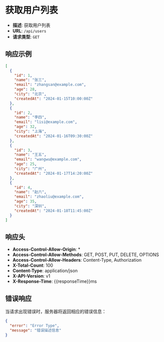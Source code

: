 # 获取用户列表

- **描述**: 获取用户列表
- **URL**: `/api/users`
- **请求类型**: `GET`

## 响应示例

```json
[
  {
    "id": 1,
    "name": "张三",
    "email": "zhangsan@example.com",
    "age": 28,
    "city": "北京",
    "createdAt": "2024-01-15T10:00:00Z"
  },
  {
    "id": 2,
    "name": "李四",
    "email": "lisi@example.com",
    "age": 32,
    "city": "上海",
    "createdAt": "2024-01-16T09:30:00Z"
  },
  {
    "id": 3,
    "name": "王五",
    "email": "wangwu@example.com",
    "age": 25,
    "city": "广州",
    "createdAt": "2024-01-17T14:20:00Z"
  },
  {
    "id": 4,
    "name": "赵六",
    "email": "zhaoliu@example.com",
    "age": 35,
    "city": "深圳",
    "createdAt": "2024-01-18T11:45:00Z"
  }
]
```

## 响应头

- **Access-Control-Allow-Origin**: *
- **Access-Control-Allow-Methods**: GET, POST, PUT, DELETE, OPTIONS
- **Access-Control-Allow-Headers**: Content-Type, Authorization
- **X-Total-Count**: 100
- **Content-Type**: application/json
- **X-API-Version**: v1
- **X-Response-Time**: {{responseTime}}ms

## 错误响应

当请求出现错误时，服务器将返回相应的错误信息：

```json
{
  "error": "Error Type",
  "message": "错误描述信息"
}
```
